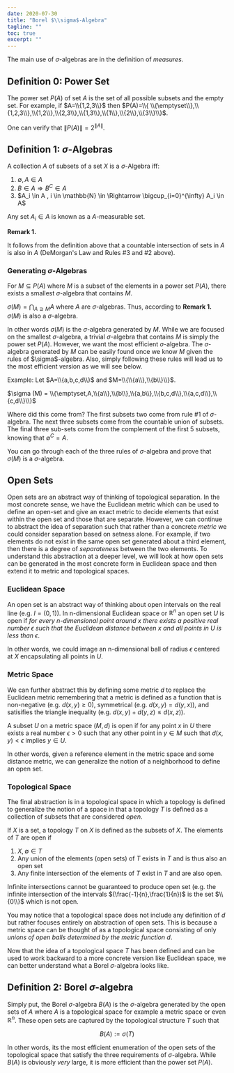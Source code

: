 ```yaml
---
date: 2020-07-30
title: "Borel $\\sigma$-Algebra"
tagline: ""
toc: true
excerpt: ""
---
```


The main use of $\sigma$-algebras are in the definition of *measures*.

## Definition 0: Power Set

The power set $P(A)$ of set $A$ is the set of all possible subsets and the empty set. For example, if $A=\\{1,2,3\\}$ then $P(A)=\\{ \\{\emptyset\\},\\{1,2,3\\},\\{1,2\\},\\{2,3\\},\\{1,3\\},\\{1\\},\\{2\\},\\{3\\}\\}$.

One can verify that $\|P(A)\| = 2^{\|A\|}$.

## Definition 1: $\sigma$-Algebras

A collection $A$ of subsets of a set $X$ is a $\sigma$-Algebra iff:
  1. $\emptyset,A \in A$
  2. $B \in A \Rightarrow B^C \in A$
  3. $A_i \in A , i \in \mathbb{N} \in  \Rightarrow \bigcup_{i=0}^{\infty} A_i \in A$

Any set $A_i \in A$ is known as a $A$-measurable set.

**Remark 1.**

It follows from the definition above that a countable intersection of sets in $A$ is also in $A$ (DeMorgan's Law and Rules #3 and #2 above).

### Generating $\sigma$-Algebras

For $M \subseteq P(A)$ where $M$ is a subset of the elements in a power set $P(A)$, there exists a smallest $\sigma$-algebra that contains $M$.

$\sigma (M) = \bigcap_{A \supseteq M}A$ where $A$ are $\sigma$-algebras. Thus, according to **Remark 1.** $\sigma (M)$ is also a $\sigma$-algebra.

In other words $\sigma (M)$ is the $\sigma$-algebra generated by $M$. While we are focused on the smallest $\sigma$-algebra, a trivial $\sigma$-algebra that contains $M$ is simply the power set $P(A)$. However, we want the most efficient $\sigma$-algebra. The $\sigma$-algebra generated by $M$ can be easily found once we know $M$ given the rules of $\sigma\$-algebra. Also, simply following these rules will lead us to the most efficient version as we will see below.

Example: Let $A=\\{a,b,c,d\\}$ and $M=\\{\\{a\\},\\{b\\}\\}$.

$\sigma (M) = \\{\emptyset,A,\\{a\\},\\{b\\},\\{a,b\\},\\{b,c,d\\},\\{a,c,d\\},\\{c,d\\}\\}$

Where did this come from? The first subsets two come from rule #1 of $\sigma$-algebra. The next three subsets come from the countable union of subsets. The final three sub-sets come from the complement of the first 5 subsets, knowing that $\emptyset^C=A$.

You can go through each of the three rules of $\sigma$-algebra and prove that $\sigma (M)$ is a $\sigma$-algebra.

## Open Sets
Open sets are an abstract way of thinking of topological separation. In the most concrete sense, we have the Euclidean metric which can be used to define an open-set and give an exact metric to decide elements that exist within the open set and those that are separate. However, we can continue to abstract the idea of separation such that rather than a concrete *metric* we could consider separation based on setness alone. For example, if two elements do not exist in the same open set generated about a third element, then there is a degree of *separateness* between the two elements. To understand this abstraction at a deeper level, we will look at how open sets can be generated in the most concrete form in Euclidean space and then extend it to metric and topological spaces.

### Euclidean Space
An open set is an abstract way of thinking about open intervals on the real line (e.g. $I=(0,1)$). In n-dimensional Euclidean space or $\mathbb{R}^n$ an open set $U$ is open if *for every n-dimensional point around $x$ there exists a positive real number $\epsilon$ such that the Euclidean distance between $x$ and all points in $U$ is less than $\epsilon$*. 

In other words, we could image an n-dimensional ball of radius $\epsilon$ centered at $X$ encapsulating all points in $U$.

### Metric Space
We can further abstract this by defining some metric $d$ to replace the Euclidean metric remembering that a metric is defined as a function that is non-negative (e.g. $d(x,y)\geq0$), symmetrical (e.g. $d(x,y)=d(y,x)$), and satisifies the triangle inequality (e.g. $d(x,y)+d(y,z) \leq d(x,z)$).

A subset $U$ on a metric space $(M,d)$ is open if for any point $x$ in $U$ there exists a real number $\epsilon >0$ such that any other point in $y \in M$ such that $d(x,y) < \epsilon$ implies $y \in U$.

In other words, given a reference element in the metric space and some distance metric, we can generalize the notion of a neighborhood to define an open set.

### Topological Space

The final abstraction is in a topological space in which a topology is defined to generalize the notion of a space in that a topology $T$ is defined as a collection of subsets that are considered *open*.

If $X$ is a set, a topology $T$ on $X$ is defined as the subsets of $X$. The elements of $T$ are open if
1. $X,\emptyset \in T$
2. Any union of the elements (open sets) of $T$ exists in $T$ and is thus also an open set
3. Any finite intersection of the elements of $T$ exist in $T$ and are also open.

Infinite intersections cannot be guaranteed to produce open set (e.g. the infinite intersection of the intervals $(\frac{-1}{n},\frac{1}{n})$ is the set $\\{0\\}$ which is not open.

You may notice that a topological space does not include any definition of $d$ but rather focuses entirely on abstraction of open sets. This is because a metric space can be thought of as a topological space consisting of only *unions of open balls determined by the metric function $d$*.

Now that the idea of a topological space $T$ has been defined and can be used to work backward to a more concrete version like Euclidean space, we can better understand what a Borel $\sigma$-algebra looks like.

## Definition 2: Borel $\sigma$-algebra

Simply put, the Borel $\sigma$-algebra $B(A)$ is the $\sigma$-algebra generated by the open sets of $A$ where $A$ is a topological space for example a metric space or even $\mathbb{R}^n$. These open sets are captured by the topological structure $T$ such that

$$
  B(A) := \sigma (T)
$$

In other words, its the most efficient enumeration of the open sets of the topological space that satisfy the three requirements of $\sigma$-algebra. While $B(A)$ is obviously *very* large, it is more efficient than the power set $P(A)$.
